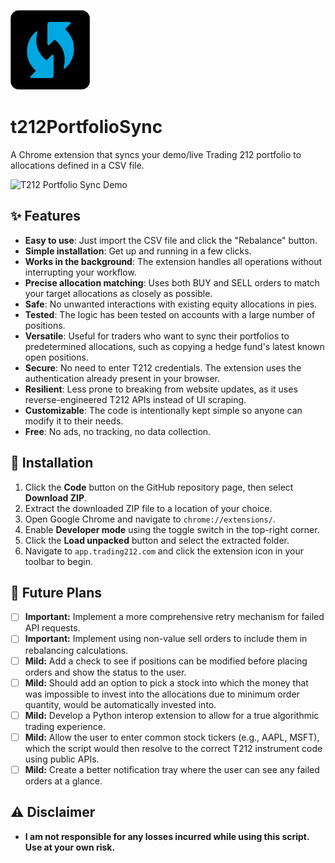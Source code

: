 ![T212PortfolioSync Logo](/images/icon128.png)
# t212PortfolioSync

A Chrome extension that syncs your demo/live Trading 212 portfolio to allocations defined in a CSV file.

![T212 Portfolio Sync Demo](/docs/media/T212Sync.gif)

## ✨ Features

*   **Easy to use**: Just import the CSV file and click the "Rebalance" button.
*   **Simple installation**: Get up and running in a few clicks.
*   **Works in the background**: The extension handles all operations without interrupting your workflow.
*   **Precise allocation matching**: Uses both BUY and SELL orders to match your target allocations as closely as possible.
*   **Safe**: No unwanted interactions with existing equity allocations in pies.
*   **Tested**: The logic has been tested on accounts with a large number of positions.
*   **Versatile**: Useful for traders who want to sync their portfolios to predetermined allocations, such as copying a hedge fund's latest known open positions.
*   **Secure**: No need to enter T212 credentials. The extension uses the authentication already present in your browser.
*   **Resilient**: Less prone to breaking from website updates, as it uses reverse-engineered T212 APIs instead of UI scraping.
*   **Customizable**: The code is intentionally kept simple so anyone can modify it to their needs.
*   **Free**: No ads, no tracking, no data collection.

## 🚀 Installation

1.  Click the **Code** button on the GitHub repository page, then select **Download ZIP**.
2.  Extract the downloaded ZIP file to a location of your choice.
3.  Open Google Chrome and navigate to `chrome://extensions/`.
4.  Enable **Developer mode** using the toggle switch in the top-right corner.
5.  Click the **Load unpacked** button and select the extracted folder.
6.  Navigate to `app.trading212.com` and click the extension icon in your toolbar to begin.

## 📝 Future Plans

-   [ ] **Important:** Implement a more comprehensive retry mechanism for failed API requests.
-   [ ] **Important:** Implement using non-value sell orders to include them in rebalancing calculations.
-   [ ] **Mild:** Add a check to see if positions can be modified before placing orders and show the status to the user.
-   [ ] **Mild:** Should add an option to pick a stock into which the money that was impossible to invest into the allocations due to minimum order quantity, would be automatically invested into.
-   [ ] **Mild:** Develop a Python interop extension to allow for a true algorithmic trading experience.
-   [ ] **Mild:** Allow the user to enter common stock tickers (e.g., AAPL, MSFT), which the script would then resolve to the correct T212 instrument code using public APIs.
-   [ ] **Mild:** Create a better notification tray where the user can see any failed orders at a glance.

## ⚠️ Disclaimer

*   **I am not responsible for any losses incurred while using this script. Use at your own risk.**
